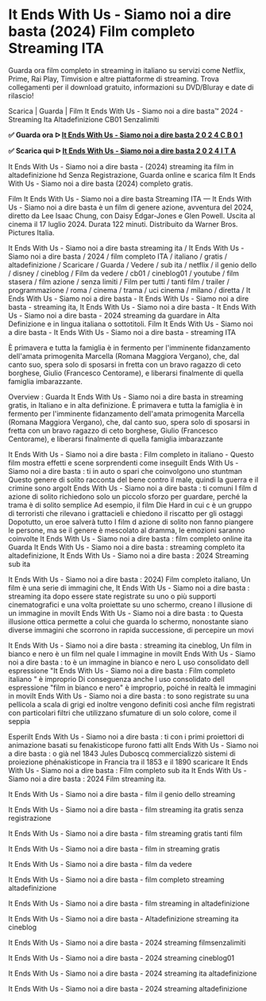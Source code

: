 # It Ends With Us - Siamo noi a dire basta (2024) Film completo Streaming ITA

Guarda ora film completo in streaming in italiano su servizi come Netflix, Prime, Rai Play, Timvision e altre piattaforme di streaming. Trova collegamenti per il download gratuito, informazioni su DVD/Bluray e date di rilascio!

Scarica | Guarda | Film It Ends With Us - Siamo noi a dire basta™ 2024 - Streaming Ita Altadefinizione CB01 Senzalimiti


**✅ Guarda ora ᐅ [It Ends With Us - Siamo noi a dire basta 2 0 2 4 C B 0 1](https://is.gd/bwYx5T)**

**✅ Scarica qui ᐅ [It Ends With Us - Siamo noi a dire basta 2 0 2 4 I T A](https://is.gd/bwYx5T)**

It Ends With Us - Siamo noi a dire basta - (2024) streaming ita film in altadefinizione hd Senza Registrazione, Guarda online e scarica film It Ends With Us - Siamo noi a dire basta (2024) completo gratis.

Film It Ends With Us - Siamo noi a dire basta Streaming ITA — It Ends With Us - Siamo noi a dire basta è un film di genere azione, avventura del 2024, diretto da Lee Isaac Chung, con Daisy Edgar-Jones e Glen Powell. Uscita al cinema il 17 luglio 2024. Durata 122 minuti. Distribuito da Warner Bros. Pictures Italia.

It Ends With Us - Siamo noi a dire basta streaming ita / It Ends With Us - Siamo noi a dire basta / 2024 / film completo ITA / italiano / gratis / altadefinizione / Scaricare / Guarda / Vedere / sub ita / netflix / il genio dello / disney / cineblog / Film da vedere / cb01 / cineblog01 / youtube / film stasera / film azione / senza limiti / Film per tutti / tanti film / trailer / programmazione / roma / cinema / trama / uci cinema / milano / diretta / It Ends With Us - Siamo noi a dire basta - It Ends With Us - Siamo noi a dire basta - streaming ita, It Ends With Us - Siamo noi a dire basta - It Ends With Us - Siamo noi a dire basta - 2024 streaming da guardare in Alta Definizione e in lingua italiana o sottotitoli. Film It Ends With Us - Siamo noi a dire basta - It Ends With Us - Siamo noi a dire basta - streaming ITA

È primavera e tutta la famiglia è in fermento per l'imminente fidanzamento dell'amata primogenita Marcella (Romana Maggiora Vergano), che, dal canto suo, spera solo di sposarsi in fretta con un bravo ragazzo di ceto borghese, Giulio (Francesco Centorame), e liberarsi finalmente di quella famiglia imbarazzante.

Overview : Guarda It Ends With Us - Siamo noi a dire basta in streaming gratis, in Italiano e in alta definizione. È primavera e tutta la famiglia è in fermento per l'imminente fidanzamento dell'amata primogenita Marcella (Romana Maggiora Vergano), che, dal canto suo, spera solo di sposarsi in fretta con un bravo ragazzo di ceto borghese, Giulio (Francesco Centorame), e liberarsi finalmente di quella famiglia imbarazzante

It Ends With Us - Siamo noi a dire basta : Film completo in italiano - Questo film mostra effetti e scene sorprendenti come inseguiIt Ends With Us - Siamo noi a dire basta : ti in auto o spari che coinvolgono uno stuntman Questo genere di solito racconta del bene contro il male, quindi la guerra e il crimine sono argoIt Ends With Us - Siamo noi a dire basta : ti comuni I film d azione di solito richiedono solo un piccolo sforzo per guardare, perché la trama è di solito semplice Ad esempio, il film Die Hard in cui c è un gruppo di terroristi che rilevano i grattacieli e chiedono il riscatto per gli ostaggi Dopotutto, un eroe salverà tutto I film d azione di solito non fanno piangere le persone, ma se il genere è mescolato al dramma, le emozioni saranno coinvolte It Ends With Us - Siamo noi a dire basta : film completo online ita Guarda It Ends With Us - Siamo noi a dire basta : streaming completo ita altadefinizione, It Ends With Us - Siamo noi a dire basta : 2024 Streaming sub ita

It Ends With Us - Siamo noi a dire basta : 2024) Film completo italiano, Un film è una serie di immagini che, It Ends With Us - Siamo noi a dire basta : streaming ita dopo essere state registrate su uno o più supporti cinematografici e una volta proiettate su uno schermo, creano l illusione di un immagine in moviIt Ends With Us - Siamo noi a dire basta : to Questa illusione ottica permette a colui che guarda lo schermo, nonostante siano diverse immagini che scorrono in rapida successione, di percepire un movi

It Ends With Us - Siamo noi a dire basta : streaming ita cineblog, Un film in bianco e nero è un film nel quale l immagine in moviIt Ends With Us - Siamo noi a dire basta : to è un immagine in bianco e nero L uso consolidato dell espressione "It Ends With Us - Siamo noi a dire basta : Film completo italiano " è improprio Di conseguenza anche l uso consolidato dell espressione "film in bianco e nero" è improprio, poiché in realtà le immagini in moviIt Ends With Us - Siamo noi a dire basta : to sono registrate su una pellicola a scala di grigi ed inoltre vengono definiti così anche film registrati con particolari filtri che utilizzano sfumature di un solo colore, come il seppia

EsperiIt Ends With Us - Siamo noi a dire basta : ti con i primi proiettori di animazione basati su fenakisticope furono fatti alIt Ends With Us - Siamo noi a dire basta : o già nel 1843 Jules Duboscq commercializzò sistemi di proiezione phénakisticope in Francia tra il 1853 e il 1890 scaricare It Ends With Us - Siamo noi a dire basta : Film completo sub ita It Ends With Us - Siamo noi a dire basta : 2024 Film streaming ita.

It Ends With Us - Siamo noi a dire basta - film il genio dello streaming





It Ends With Us - Siamo noi a dire basta - film streaming ita gratis senza registrazione





It Ends With Us - Siamo noi a dire basta - film streaming gratis tanti film





It Ends With Us - Siamo noi a dire basta - film in streaming gratis





It Ends With Us - Siamo noi a dire basta - film da vedere





It Ends With Us - Siamo noi a dire basta - film completo streaming altadefinizione





It Ends With Us - Siamo noi a dire basta - film streaming in altadefinizione





It Ends With Us - Siamo noi a dire basta - Altadefinizione streaming ita cineblog





It Ends With Us - Siamo noi a dire basta - 2024 streaming filmsenzalimiti





It Ends With Us - Siamo noi a dire basta - 2024 streaming cineblog01





It Ends With Us - Siamo noi a dire basta - 2024 streaming ita altadefinizione





It Ends With Us - Siamo noi a dire basta - 2024 streaming altadefinizione

